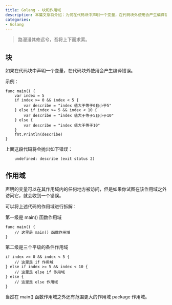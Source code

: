 ```yaml
---
title: Golang - 块和作用域
description: 本篇文章将介绍：为何在代码块中声明一个变量，在代码块外使用会产生编译错误
categories:
- Golang
---
```


> 路漫漫其修远兮，吾将上下而求索。

## 块

如果在代码块中声明一个变量，在代码块外使用会产生编译错误。

示例：
```
func main() {
    var index = 5
    if index >= 0 && index < 5 {
        var describe = "index 值大于等于0且小于5"
    } else if index >= 5 && index < 10 {
        var describe = "index 值大于等于5且小于10"
    } else {
        var describe = "index 值大于等于10"
    }
    fmt.Println(describe)
}
```
上面这段代码将会抛出如下错误：
```
    undefined: describe (exit status 2)
```

## 作用域

声明的变量可以在其作用域内的任何地方被访问，但是如果你试图在该作用域之外访问它，就会收到一个错误。

可以将上述代码的作用域进行拆解：

第一级是 main() 函数作用域

```
func main() {
    // 这里是 main() 函数作用域
}
```

第二级是三个平级的条件作用域

```
if index >= 0 && index < 5 {
    // 这里是 if 作用域
} else if index >= 5 && index < 10 {
    // 这里是 else if 作用域
} else {
    // 这里是 else 作用域
}
```

当然在 main() 函数作用域之外还有范围更大的作用域 package 作用域。













